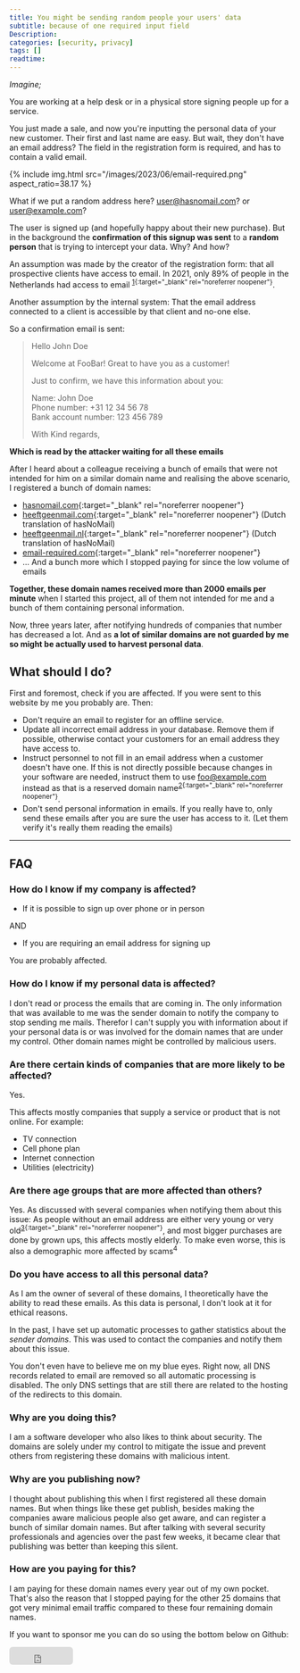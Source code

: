 ```yaml
---
title: You might be sending random people your users' data
subtitle: because of one required input field
Description:
categories: [security, privacy]
tags: []
readtime:
---
```


_Imagine;_

You are working at a help desk or in a physical store signing people up for a service.

You just made a sale, and now you're inputting the personal data of your new customer.
Their first and last name are easy. But wait, they don't have an email address?
The field in the registration form is required, and has to contain a valid email.

{% include img.html src="/images/2023/06/email-required.png" aspect_ratio=38.17 %}

What if we put a random address here? <a href="mailto:user@hasnomail.com">user@hasnomail.com</a>? or <a href="mailto:user@example.com">user@example.com</a>?

The user is signed up (and hopefully happy about their new purchase).
But in the background the **confirmation of this signup was sent** to a **random person** that is trying to intercept your data. Why? And how?

An assumption was made by the creator of the registration form: that all prospective clients have access to email. 
In 2021, only 89% of people in the Netherlands had access to email <sup>[1](https://longreads.cbs.nl/ict-kennis-en-economie-2022/ict-gebruik-bij-personen/){:target="_blank" rel="noreferrer noopener"}</sup>. 

Another assumption by the internal system: That the email address connected to a client is accessible by that client and no-one else.

So a confirmation email is sent:

> Hello John Doe
> 
> 
> Welcome at FooBar! Great to have you as a customer!
> 
> 
> Just to confirm, we have this information about you:
> 
> 
> Name: John Doe<br>
> Phone number: +31 12 34 56 78<br>
> Bank account number: 123 456 789<br>
> 
> With Kind regards,

**Which is read by the attacker waiting for all these emails**

After I heard about a colleague receiving a bunch of emails that were not intended for him on a similar domain name and realising the above scenario, I registered a bunch of domain names:

- [hasnomail.com](https://hasnomail.com){:target="_blank" rel="noreferrer noopener"}
- [heeftgeenmail.com](https://heeftgeenmail.com){:target="_blank" rel="noreferrer noopener"} (Dutch translation of hasNoMail)
- [heeftgeenmail.nl](https://heeftgeenmail.nl){:target="_blank" rel="noreferrer noopener"} (Dutch translation of hasNoMail)
- [email-required.com](https://email-required.com){:target="_blank" rel="noreferrer noopener"}
- ... And a bunch more which I stopped paying for since the low volume of emails

**Together, these domain names received more than 2000 emails per minute** when I started this project, all of them not intended for me and a bunch of them containing personal information.

Now, three years later, after notifying hundreds of companies that number has decreased a lot. And as **a lot of similar domains are not guarded by me so might be actually used to harvest personal data**.

## What should I do?

First and foremost, check if you are affected. If you were sent to this website by me you probably are. Then:

- Don't require an email to register for an offline service.
- Update all incorrect email address in your database. Remove them if possible, otherwise contact your customers for an email address they have access to.
- Instruct personnel to not fill in an email address when a customer doesn't have one. If this is not directly possible because changes in your software are needed, instruct them to use <a href="mailto:foo@example.com">foo@example.com</a> instead as that is a reserved domain name<sup>[2](https://www.iana.org/domains/reserved){:target="_blank" rel="noreferrer noopener"}</sup>. 
- Don't send personal information in emails. If you really have to, only send these emails after you are sure the user has access to it. (Let them verify it's really them reading the emails)

---

## FAQ

### How do I know if my company is affected?

- If it is possible to sign up over phone or in person

AND

- If you are requiring an email address for signing up

You are probably affected.

### How do I know if my personal data is affected?

I don't read or process the emails that are coming in.
The only information that was available to me was the sender domain to notify the company to stop sending me mails.
Therefor I can't supply you with information about if your personal data is or was involved for the domain names that are under my control.
Other domain names might be controlled by malicious users.

### Are there certain kinds of companies that are more likely to be affected?

Yes.

This affects mostly companies that supply a service or product that is not online. For example:

- TV connection
- Cell phone plan
- Internet connection
- Utilities (electricity)

### Are there age groups that are more affected than others?

Yes. As discussed with several companies when notifying them about this issue: As people without an email address are either very young or very old<sup>[3](https://longreads.cbs.nl/ict-kennis-en-economie-2022/ict-gebruik-bij-personen/){:target="_blank" rel="noreferrer noopener"}</sup>, and most bigger purchases are done by grown ups, this affects mostly elderly.
To make even worse, this is also a demographic more affected by scams<sup>4</sup>

### Do you have access to all this personal data?

As I am the owner of several of these domains, I theoretically have the ability to read these emails.
As this data is personal, I don't look at it for ethical reasons.

In the past, I have set up automatic processes to gather statistics about the _sender domains_.
This was used to contact the companies and notify them about this issue.

You don't even have to believe me on my blue eyes. Right now, all DNS records related to email are removed so all automatic processing is disabled.
The only DNS settings that are still there are related to the hosting of the redirects to this domain.

### Why are you doing this?

I am a software developer who also likes to think about security.
The domains are solely under my control to mitigate the issue and prevent others from registering these domains with malicious intent.

### Why are you publishing now?

I thought about publishing this when I first registered all these domain names. But when things like these get publish, besides making the companies aware malicious people also get aware, and can register a bunch of similar domain names. But after talking with several security professionals and agencies over the past few weeks, it became clear that publishing was better than keeping this silent.

### How are you paying for this?

I am paying for these domain names every year out of my own pocket. That's also the reason that I stopped paying for the other 25 domains that got very minimal email traffic compared to these four remaining domain names.

If you want to sponsor me you can do so using the bottom below on Github:

<iframe src="https://github.com/sponsors/PrinsFrank/button" title="Sponsor PrinsFrank" height="32" width="114" style="border: 0; border-radius: 6px;"></iframe>
